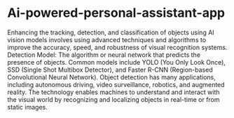 # Ai-powered-personal-assistant-app
Enhancing the tracking, detection, and classification of objects using AI vision models involves using advanced techniques and algorithms to improve the accuracy, speed, and robustness of visual recognition systems.
Detection Model: The algorithm or neural network that predicts the presence of objects. Common models include YOLO (You Only Look Once), SSD (Single Shot Multibox Detector), and Faster R-CNN (Region-based Convolutional Neural Network).
Object detection has many applications, including autonomous driving, video surveillance, robotics, and augmented reality. The technology enables machines to understand and interact with the visual world by recognizing and localizing objects in real-time or from static images.
